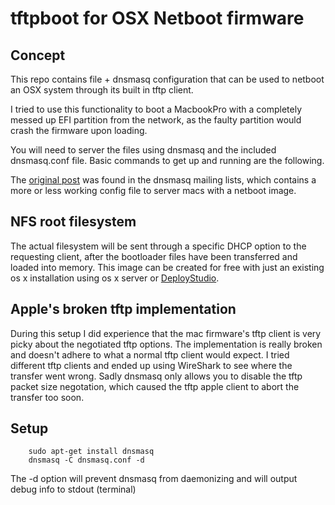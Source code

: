 tftpboot for OSX Netboot firmware
=================================

Concept
-------
This repo contains file + dnsmasq configuration that can be used to netboot an OSX system through its built in tftp client.

I tried to use this functionality to boot a MacbookPro with a completely messed up EFI partition from the network, as the faulty partition would crash the firmware upon loading.

You will need to server the files using dnsmasq and the included dnsmasq.conf file. Basic commands to get up and running are the following.

The [original post](http://lists.thekelleys.org.uk/pipermail/dnsmasq-discuss/2010q1/003638.html) was found in the dnsmasq mailing lists, which contains a more or less working config file to server macs with a netboot image.

NFS root filesystem
-------------------
The actual filesystem will be sent through a specific DHCP option to the requesting client, after the bootloader files have been transferred and loaded into memory. This image can be created for free with just an existing os x installation using os x server or [DeployStudio](http://www.deploystudio.com).

Apple's broken tftp implementation
----------------------------------
During this setup I did experience that the mac firmware's tftp client is very picky about the negotiated tftp options. The implementation is really broken and doesn't adhere to what a normal tftp client would expect. I tried different tftp clients and ended up using WireShark to see where the transfer went wrong. Sadly dnsmasq only allows you to disable the tftp packet size negotation, which caused the tftp apple client to abort the transfer too soon.


Setup
-----
```
    sudo apt-get install dnsmasq
    dnsmasq -C dnsmasq.conf -d
```

The -d option will prevent dnsmasq from daemonizing and will output debug info to stdout (terminal)
